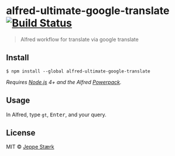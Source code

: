 # alfred-ultimate-google-translate [![Build Status](https://travis-ci.org/jeppestaerk/alfred-ultimate-google-translate.svg?branch=master)](https://travis-ci.org/jeppestaerk/alfred-ultimate-google-translate)

> Alfred workflow for translate via google translate


## Install

```
$ npm install --global alfred-ultimate-google-translate
```

*Requires [Node.js](https://nodejs.org) 4+ and the Alfred [Powerpack](https://www.alfredapp.com/powerpack/).*


## Usage

In Alfred, type `gt`, <kbd>Enter</kbd>, and your query.


## License

MIT © [Jeppe Stærk](http://ugt.staerk.io)
